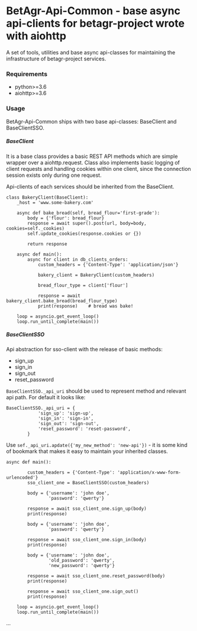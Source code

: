 # BetAgr-Api-Common - base async api-clients for betagr-project wrote with aiohttp

A set of tools, utilities and base async api-classes for maintaining the infrastructure of betagr-project services.

### Requirements

* python>=3.6
* aiohttp>=3.6

### Usage

BetAgr-Api-Common ships with two base api-classes: BaseClient and BaseClientSSO.

##### BaseClient

It is a base class provides a basic REST API methods which are simple wrapper over a aiohttp.request.
Сlass also implements basic logging of client requests and handling cookies within one client, since the connection session exists only during one request.

Api-clients of each  services should be inherited from the BaseClient.

```
class BakeryClient(BaseClient):
    _host = 'www.some-bakery.com'

    async def bake_bread(self, bread_flour='first-grade'):
        body = {'flour': bread_flour}
        response = await super().post(url, body=body, cookies=self._cookies)
        self.update_cookies(response.cookies or {})

        return response
```

```
    async def main():
        async for client in db_clients_orders:
            custom_headers = {'Content-Type': 'application/json'}

            bakery_client = BakeryClient(custom_headers)
            
            bread_flour_type = client['flour']            

            response = await bakery_client.bake_bread(bread_flour_type)
            print(response)    # bread was bake!

    loop = asyncio.get_event_loop()
    loop.run_until_complete(main())  
```

##### BaseClientSSO
Api abstraction for sso-client with the release of basic methods:
* sign_up
* sign_in
* sign_out
* reset_password

``BaseClientSSO._api_uri`` should be used to represent method and relevant api path.
For default it looks like:
```
BaseClientSSO._api_uri = {
            'sign_up': 'sign-up',
            'sign_in': 'sign-in',
            'sign_out': 'sign-out',
            'reset_password': 'reset-password',
        }
```

Use ``sef._api_uri.apdate({'my_new_method': 'new-api'})``  - it is some kind of bookmark that makes it easy to maintain your inherited classes.

```
async def main():

        custom_headers = {'Content-Type': 'application/x-www-form-urlencoded'}
        sso_client_one = BaseClientSSO(custom_headers)

        body = {'username': 'john doe',
                'password': 'qwerty'}

        response = await sso_client_one.sign_up(body)
        print(response)

        body = {'username': 'john doe',
                'password': 'qwerty'}

        response = await sso_client_one.sign_in(body)
        print(response)

        body = {'username': 'john doe',
                'old_password': 'qwerty',
                'new_password': 'qwerty'}

        response = await sso_client_one.reset_password(body)
        print(response)

        response = await sso_client_one.sign_out()
        print(response)

    loop = asyncio.get_event_loop()
    loop.run_until_complete(main())

```
...
